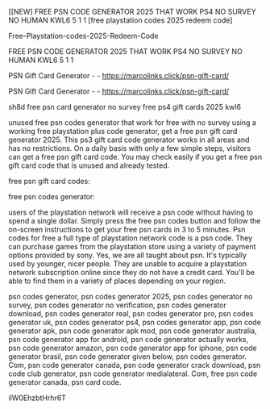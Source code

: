 [[NEW] FREE PSN CODE GENERATOR 2025 THAT WORK PS4 NO SURVEY NO HUMAN KWL6 5 1 1 [free playstation codes 2025 redeem code]

Free-Playstation-codes-2025-Redeem-Code

FREE PSN CODE GENERATOR 2025 THAT WORK PS4 NO SURVEY NO HUMAN KWL6 5 1 1

PSN Gift Card Generator - - https://marcolinks.click/psn-gift-card/

PSN Gift Card Generator - - https://marcolinks.click/psn-gift-card/

sh8d free psn card generator no survey free ps4 gift cards 2025 kwl6

unused free psn codes generator that work for free with no survey using a working free playstation plus code generator, get a free psn gift card generator 2025. This ps3 gift card code generator works in all areas and has no restrictions. On a daily basis with only a few simple steps, visitors can get a free psn gift card code. You may check easily if you get a free psn gift card code that is unused and already tested.

free psn gift card codes:

free psn codes generator:

users of the playstation network will receive a psn code without having to spend a single dollar. Simply press the free psn codes button and follow the on-screen instructions to get your free psn cards in 3 to 5 minutes. Psn codes for free a full type of playstation network code is a psn code. They can purchase games from the playstation store using a variety of payment options provided by sony. Yes, we are all taught about psn. It's typically used by younger, nicer people. They are unable to acquire a playstation network subscription online since they do not have a credit card. You'll be able to find them in a variety of places depending on your region.

psn codes generator, psn codes generator 2025, psn codes generator no survey, psn codes generator no verification, psn codes generator download, psn codes generator real, psn codes generator pro, psn codes generator uk, psn codes generator ps4, psn codes generator app, psn code generator apk, psn code generator apk mod, psn code generator australia, psn code generator app for android, psn code generator actually works, psn code generator amazon, psn code generator app for iphone, psn code generator brasil, psn code generator given below, psn codes generator. Com, psn code generator canada, psn code generator crack download, psn code club generator, psn code generator medialateral. Com, free psn code generator canada, psn card code.

ilW0EhzbtHrhr6T

